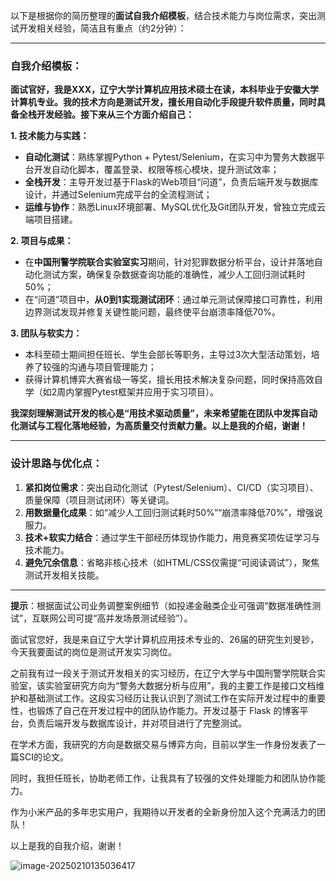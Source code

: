 以下是根据你的简历整理的**面试自我介绍模板**，结合技术能力与岗位需求，突出测试开发相关经验，简洁且有重点（约2分钟）：

---

### **自我介绍模板：**
**面试官好，我是XXX，辽宁大学计算机应用技术硕士在读，本科毕业于安徽大学计算机专业。我的技术方向是测试开发，擅长用自动化手段提升软件质量，同时具备全栈开发经验。接下来从三个方面介绍自己：**  

**1. 技术能力与实践：**  
- **自动化测试**：熟练掌握Python + Pytest/Selenium，在实习中为警务大数据平台开发自动化脚本，覆盖登录、权限等核心模块，提升测试效率；  
- **全栈开发**：主导开发过基于Flask的Web项目“问道”，负责后端开发与数据库设计，并通过Selenium完成平台的全流程测试；  
- **运维与协作**：熟悉Linux环境部署、MySQL优化及Git团队开发，曾独立完成云端项目搭建。  

**2. 项目与成果：**  
- 在**中国刑警学院联合实验室实习**期间，针对犯罪数据分析平台，设计并落地自动化测试方案，确保复杂数据查询功能的准确性，减少人工回归测试耗时50%；  
- 在“问道”项目中，**从0到1实现测试闭环**：通过单元测试保障接口可靠性，利用边界测试发现并修复关键性能问题，最终使平台崩溃率降低70%。  

**3. 团队与软实力：**  
- 本科至硕士期间担任班长、学生会部长等职务，主导过3次大型活动策划，培养了较强的沟通与项目管理能力；  
- 获得计算机博弈大赛省级一等奖，擅长用技术解决复杂问题，同时保持高效自学（如2周内掌握Pytest框架并应用于实习项目）。  

**我深刻理解测试开发的核心是“用技术驱动质量”，未来希望能在团队中发挥自动化测试与工程化落地经验，为高质量交付贡献力量。以上是我的介绍，谢谢！**  

---

### **设计思路与优化点：**
1. **紧扣岗位需求**：突出自动化测试（Pytest/Selenium）、CI/CD（实习项目）、质量保障（项目测试闭环）等关键词。  
2. **用数据量化成果**：如“减少人工回归测试耗时50%”“崩溃率降低70%”，增强说服力。  
3. **技术+软实力结合**：通过学生干部经历体现协作能力，用竞赛奖项佐证学习与技术能力。  
4. **避免冗余信息**：省略非核心技术（如HTML/CSS仅需提“可阅读调试”），聚焦测试开发相关技能。  

---

**提示**：根据面试公司业务调整案例细节（如投递金融类企业可强调“数据准确性测试”，互联网公司可提“高并发场景测试经验”）。



面试官您好，我是来自辽宁大学计算机应用技术专业的、26届的研究生刘旻钞，今天我要面试的岗位是测试开发实习岗位。

之前我有过一段关于测试开发相关的实习经历，在辽宁大学与中国刑警学院联合实验室，该实验室研究方向为“警务大数据分析与应用”，我的主要工作是接口文档维护和基础测试工作。这段实习经历让我认识到了测试工作在实际开发过程中的重要性，也锻炼了自己在开发过程中的团队协作能力。开发过基于 Flask 的博客平台，负责后端开发与数据库设计，并对项目进行了完整测试。

在学术方面，我研究的方向是数据交易与博弈方向，目前以学生一作身份发表了一篇SCI的论文。

同时，我担任班长，协助老师工作，让我具有了较强的文件处理能力和团队协作能力。

作为小米产品的多年忠实用户，我期待以开发者的全新身份加入这个充满活力的团队！

以上是我的自我介绍，谢谢！



![image-20250210135036417](https://s2.loli.net/2025/02/10/YSyNuzRVKnMaLqF.png)